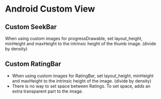 Android Custom View
===================

Custom SeekBar
----------------
  When using custom images for progressDrawable, set layout_height, minHeight and maxHeight to the intrinsic height of the thumb image. (divide by density)

Custom RatingBar
------------------

  - When using custom images for RatingBar, set layout_height, minHeight and maxHeight to the intrinsic height of the image. (divide by density)
  - There is no way to set space between Ratings. To set space, adds an extra transparent part to the image.
